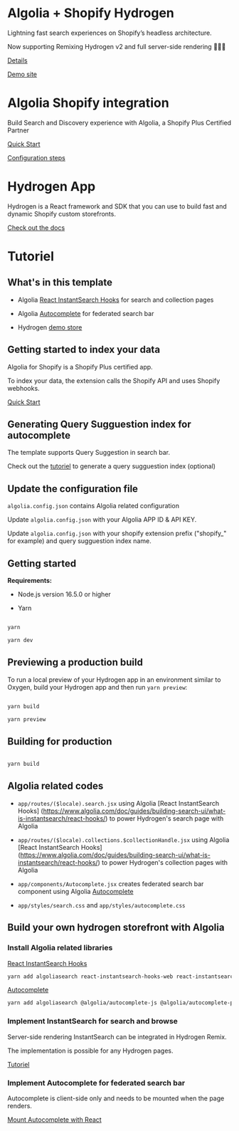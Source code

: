 
# Algolia + Shopify Hydrogen

Lightning fast search experiences on Shopify’s headless architecture.   
  
Now supporting Remixing Hydrogen v2 and full server-side rendering 🚀🚀🚀    
  
[Details](https://www.algolia.com/search-solutions/shopify/hydrogen/)   

[Demo site](https://shopify-hydrogen-algolia-36172cef840994cbdf69.o2.myshopify.dev/)   

  

# Algolia Shopify integration

Build Search and Discovery experience with Algolia, a Shopify Plus Certified Partner   
  
[Quick Start](https://www.algolia.com/doc/integration/shopify/getting-started/quick-start/)   
  
[Configuration steps](https://www.algolia.com/doc/integration/shopify/getting-started/configuration/)   

  

# Hydrogen App

Hydrogen is a React framework and SDK that you can use to build fast and dynamic Shopify custom storefronts.   
  
[Check out the docs](https://shopify.dev/custom-storefronts/hydrogen)   


# Tutoriel

## What's in this template

- Algolia [React InstantSearch Hooks](https://www.algolia.com/doc/api-reference/widgets/react-hooks/) for search and collection pages   
  
- Algolia [Autocomplete](https://www.algolia.com/doc/api-reference/widgets/react-hooks/) for federated search bar   
  
- Hydrogen [demo store](https://hydrogen.shop/)   

  

## Getting started to index your data

Algolia for Shopify is a Shopify Plus certified app.  
  
To index your data, the extension calls the Shopify API and uses Shopify webhooks.   
   
[Quick Start](https://www.algolia.com/doc/integration/shopify/getting-started/quick-start/)   

  

## Generating Query Sugguestion index for autocomplete

The template supports Query Suggestion in search bar.   
   
Check out the [tutoriel](https://www.algolia.com/doc/guides/building-search-ui/ui-and-ux-patterns/query-suggestions/how-to/creating-a-query-suggestions-index/react-hooks/) to generate a query sugguestion index (optional)   

  

## Update the configuration file
  
`algolia.config.json` contains Algolia related configuration   
   
Update `algolia.config.json` with your Algolia APP ID & API KEY.   
   
Update `algolia.config.json` with your shopify extension prefix ("shopify_" for example) and query sugguestion index name.   

## Getting started

**Requirements:**

  

- Node.js version 16.5.0 or higher

- Yarn

  

```bash

yarn

yarn dev

```

  

## Previewing a production build

  

To run a local preview of your Hydrogen app in an environment similar to Oxygen, build your Hydrogen app and then run `yarn preview`:

  

```bash

yarn build

yarn preview

```

  

## Building for production

  

```bash

yarn build

```

## Algolia related codes
  
-  `app/routes/($locale).search.jsx` using Algolia [React InstantSearch Hooks] (https://www.algolia.com/doc/guides/building-search-ui/what-is-instantsearch/react-hooks/) to power Hydrogen's search page with Algolia   
   
-  `app/routes/($locale).collections.$collectionHandle.jsx` using Algolia [React InstantSearch Hooks] (https://www.algolia.com/doc/guides/building-search-ui/what-is-instantsearch/react-hooks/) to power Hydrogen's collection pages with Algolia   
   
-  `app/components/Autocomplete.jsx` creates federated search bar component using Algolia [Autocomplete](https://www.algolia.com/doc/api-reference/widgets/react-hooks/)   
    
-  `app/styles/search.css` and `app/styles/autocomplete.css`   
   
## Build your own hydrogen storefront with Algolia
   
### Install Algolia related libraries
   
[React InstantSearch Hooks](https://www.algolia.com/doc/api-reference/widgets/react-hooks/)
      
```bash
yarn add algoliasearch react-instantsearch-hooks-web react-instantsearch-hooks-server @algolia/requester-fetch
```
   
[Autocomplete](https://www.algolia.com/doc/api-reference/widgets/react-hooks/)   

```bash
yarn add algoliasearch @algolia/autocomplete-js @algolia/autocomplete-plugin-query-suggestions @algolia/autocomplete-plugin-recent-searches
```
   
### Implement InstantSearch for search and browse
   
Server-side rendering InstantSearch can be integrated in Hydrogen Remix.   
   
The implementation is possible for any Hydrogen pages.   
   
[Tutoriel](https://www.algolia.com/doc/guides/building-search-ui/going-further/server-side-rendering/react-hooks/)   
   
### Implement Autocomplete for federated search bar
   
Autocomplete is client-side only and needs to be mounted when the page renders.   

[Mount Autocomplete with React](https://www.algolia.com/doc/ui-libraries/autocomplete/integrations/using-react/)   
